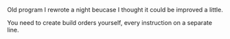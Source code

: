 Old program I rewrote a night beucase I thought it could be improved a little.

You need to create build orders yourself, every instruction on a separate line.
